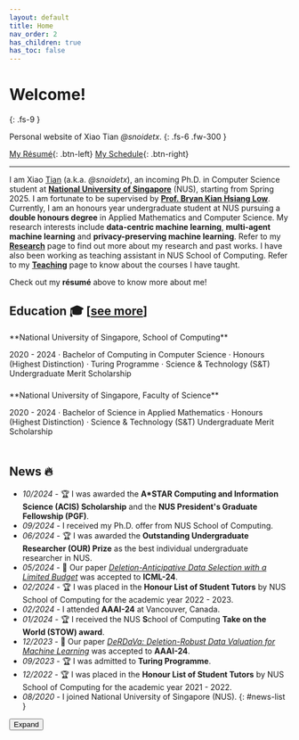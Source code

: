 ```yaml
---
layout: default
title: Home
nav_order: 2
has_children: true
has_toc: false
---
```


# Welcome!
{: .fs-9 }

Personal website of Xiao Tian *@snoidetx*.
{: .fs-6 .fw-300 }

[My Résumé](./home/resume/){: .btn-left} <span class='btn-filler'></span> [My Schedule](./home/schedule){: .btn-right}

---

I am Xiao <u>Tian</u> (a.k.a. *@snoidetx*), an incoming Ph.D. in Computer Science student at [**National University of Singapore**](https://nus.edu.sg/) (NUS), starting from Spring 2025. I am fortunate to be supervised by [**Prof. Bryan Kian Hsiang Low**](https://www.comp.nus.edu.sg/cs/people/lowkh/). Currently, I am an honours year undergraduate student at NUS pursuing a **double honours degree** in Applied Mathematics and Computer Science. My research interests include **data-centric machine learning**, **multi-agent machine learning** and **privacy-preserving machine learning**. Refer to my [**Research**](./research/) page to find out more about my research and past works. I have also been working as teaching assistant in NUS School of Computing. Refer to my [**Teaching**](./teaching/) page to know about the courses I have taught.

Check out my **résumé** above to know more about me!

## Education 🎓 <span class="see-more">[<a href="./education/">see more</a>]</span>

<div style="height: 0"></div>
**National University of Singapore, School of Computing**
<p class="addition">2020 - 2024 · Bachelor of Computing in Computer Science · Honours (Highest Distinction) · Turing Programme · Science & Technology (S&T) Undergraduate Merit Scholarship</p>

<div style="height: 0.5rem"></div>
**National University of Singapore, Faculty of Science**
<p class="addition">2020 - 2024 · Bachelor of Science in Applied Mathematics · Honours (Highest Distinction) · Science & Technology (S&T) Undergraduate Merit Scholarship</p>
<div style="height: 0.5rem"></div>

## News 🔥

- *10/2024* - 🏆 I was awarded the **A\*STAR Computing and Information Science (ACIS) Scholarship** and the **NUS President's Graduate Fellowship (PGF)**.
- *09/2024* - I received my Ph.D. offer from NUS School of Computing.
- *06/2024* - 🏆 I was awarded the **Outstanding Undergraduate Researcher (OUR) Prize** as the best individual undergraduate researcher in NUS.
- *05/2024* - 🎉 Our paper [*Deletion-Anticipative Data Selection with a Limited Budget*](./research/deletion-anticipative-data.md) was accepted to **ICML-24**.
- *02/2024* - 🏆 I was placed in the **Honour List of Student Tutors** by NUS School of Computing for the academic year 2022 - 2023.
- *02/2024* - I attended **AAAI-24** at Vancouver, Canada.
- *01/2024* - 🏆 I received the NUS **S**chool of Computing **Take on the World (STOW) award**.
- *12/2023* - 🎉 Our paper [*DeRDaVa: Deletion-Robust Data Valuation for Machine Learning*](./research/derdava-deletion-robust.md) was accepted to **AAAI-24**.
- *09/2023* - 🏆 I was admitted to **Turing Programme**.
- *12/2022* - 🏆 I was placed in the **Honour List of Student Tutors** by NUS School of Computing for the academic year 2021 - 2022.
- *08/2020* - I joined National University of Singapore (NUS).
{: #news-list }

<div class="news-btn-container">
  <button id="news-btn" class="news-btn">Expand</button>
</div>

<script>{% include js/home/control_news_list.js %}</script>

